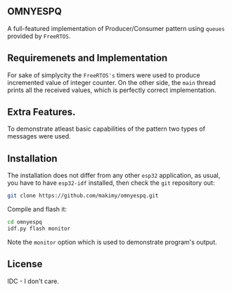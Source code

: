 ## OMNYESPQ

A full-featured implementation of Producer/Consumer pattern using
`queues` provided by `FreeRTOS`.

## Requiremenets and Implementation

For sake of simplycity the `FreeRTOS's` timers were used to produce incremented
value of integer counter. On the other side, the `main` thread prints
all the received values, which is perfectly correct implementation.

## Extra Features.

To demonstrate atleast basic capabilities of the pattern two types of
messages were used.

## Installation

The installation does not differ from any other `esp32` application,
as usual, you have to have `esp32-idf` installed, then check the
`git` repository out:

```sh
git clone https://github.com/makimy/omnyespq.git
```

Compile and flash it:

```sh
cd omnyespq
idf.py flash monitor
```

Note the `monitor` option which is used to demonstrate program's output.

## License

 IDC - I don't care.
